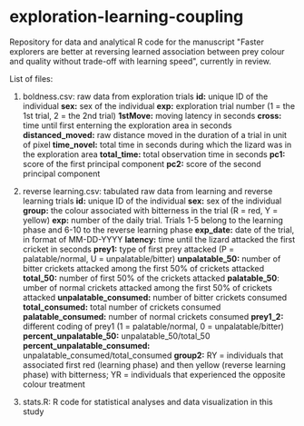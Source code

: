 # exploration-learning-coupling

Repository for data and analytical R code for the manuscript "Faster explorers are better at reversing learned association between prey colour and quality without trade-off with learning speed", currently in review.

List of files:

1. boldness.csv: raw data from exploration trials
**id:** unique ID of the individual
**sex:** sex of the individual
**exp:** exploration trial number (1 = the 1st trial, 2 = the 2nd trial)
**1stMove:** moving latency in seconds
**cross:** time until first enterning the exploration area in seconds
**distanced_moved:** raw distance moved in the duration of a trial in unit of pixel
**time_novel:** total time in seconds during which the lizard was in the exploration area
**total_time:** total observation time in seconds
**pc1:** score of the first principal component
**pc2:** score of the second principal component

2. reverse learning.csv: tabulated raw data from learning and reverse learning trials
**id:** unique ID of the individual
**sex:** sex of the individual
**group:** the colour associated with bitterness in the trial (R = red, Y = yellow)
**exp:** number of the daily trial. Trials 1-5 belong to the learning phase and 6-10 to the reverse learning phase
**exp_date:** date of the trial, in format of MM-DD-YYYY
**latency:** time until the lizard attacked the first cricket in seconds
**prey1:** type of first prey attacked (P = palatable/normal, U = unpalatable/bitter)
**unpalatable_50:** number of bitter crickets attacked among the first 50% of crickets attacked
**total_50:** number of first 50% of the crickets attacked
**palatable_50**: umber of normal crickets attacked among the first 50% of crickets attacked
**unpalatable_consumed:** number of bitter crickets consumed
**total_consumed:** total number of crickets consumed
**palatable_consumed:** number of normal crickets consumed
**prey1_2:** different coding of prey1 (1 = palatable/normal, 0 = unpalatable/bitter)
**percent_unpalatable_50:** unpalatable_50/total_50
**percent_unpalatable_consumed:** unpalatable_consumed/total_consumed
**group2:** RY = individuals that associated first red (learning phase) and then yellow (reverse learning phase) with bitterness; YR = individuals that experienced the opposite colour treatment

3. stats.R: R code for statistical analyses and data visualization in this study
